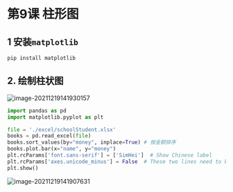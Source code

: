 # 第9课 柱形图

## 1 安装`matplotlib`

```
pip install matplotlib
```

 

## 2. 绘制柱状图

![image-20211219141930157](https://markdown-1301532546.cos.ap-guangzhou.myqcloud.com/markdown/20211219153614.png)

```python
import pandas as pd
import matplotlib.pyplot as plt

file = './excel/schoolStudent.xlsx'
books = pd.read_excel(file)
books.sort_values(by="money", inplace=True) # 按金额排序
books.plot.bar(x="name", y="money")
plt.rcParams['font.sans-serif'] = ['SimHei']  # Show Chinese label
plt.rcParams['axes.unicode_minus'] = False  # These two lines need to be set manually
plt.show()

```

![image-20211219141907631](https://markdown-1301532546.cos.ap-guangzhou.myqcloud.com/markdown/20211219153616.png)





